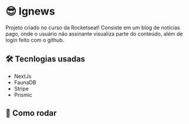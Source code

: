 # 😎 Ignews
Projeto criado no curso da Rocketseat! Consiste em um blog de notícias pago, onde o usuário não assinante visualiza parte do conteúdo, além de login feito com o github.

## 🛠 Tecnlogias usadas

- NextJs
- FaunaDB
- Stripe
- Prismic

## 🚀 Como rodar


